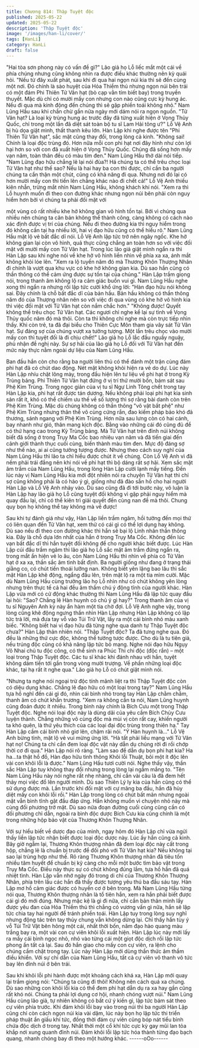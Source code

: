 ```yaml
---
title: Chương 814: Thập Tuyệt độc
published: 2025-05-22
updated: 2025-05-22
description: 'Thập Tuyệt độc'
image: '/images/han-li/cover/'
tags: [HanLi]
category: HanLi
draft: false
---
```


"Hai tòa sơn phong này có vấn đề gì?" Lão giả họ Lỗ liếc mắt một
cái về phía chúng nhưng cũng không nhìn ra được điều khác
thường nên kỳ quái hỏi.
"Nếu từ đây xuất phát, sau khi đi qua hai ngọn núi kia thì sẽ đến
cùng một nơi. Đó chính là sào huyệt của Hỏa Thiềm thú nhưng
ngọn núi bên trái có một đám Phi Thiên Tử Vân hạt (bò cạp vằn
tím biết bay) trong truyền thuyết. Mặc dù chỉ có mười mấy con
nhưng con nào cũng cực kỳ hung ác. Nếu đi qua mà kinh động
đến chúng thì sẽ gặp phiền toái không nhỏ." Nam Lũng Hầu sau
khi chần chừ gần nửa ngày mới dám nói ra ngọn nguồn.
"Tử Vân hạt? Là loại kỳ trùng hung ác trước đây đã từng xuất hiện
ở Vọng Thủy Quốc, chỉ trong một lần đã diệt sát toàn bộ tu sĩ Lam
Hải tông ư?" Lỗ Vệ Anh bị hù dọa giật mình, thất thanh kêu lớn.
Hàn Lập khi nghe được tên "Phi Thiên Tử Vân hạt", sắc mặt cũng
thay đổi, trong lòng cả kinh.
"Không sai! Chính là loại độc trùng đó. Hơn nữa mỗi con phi hạt
nơi đây hình như còn lợi hại hơn so với con đã xuất hiện ở Vọng
Thủy Quốc. Chúng đã sống hơn mấy vạn năm, toàn thân đều có
màu tím đen." Nam Lũng Hầu thở dài nói tiếp.
"Nam Lũng đạo hữu chẳng lẽ lại nói đùa?! Há chúng ta có thể trêu
chọc loại Tử Vân hạt như thế sao? Nếu là hai hay ba con thì
được, chỉ cần ba người chúng ta cẩn thận một chút, cũng có khả
năng đi qua. Nhưng nơi đó lại có hơn mười mấy con thì tiến lên
chẳng khác nào đi chết cả!" Lỗ Vệ Anh thiếu kiên nhẫn, trừng mắt
nhìn Nam Lũng Hầu, không khách khí nói.
"Xem ra thì Lỗ huynh muốn đi theo con đường khác nhưng ngọn
núi bên phải còn nguy hiểm hơn bởi vì chúng ta phải đối mặt với

một vùng có rất nhiều khe hở không gian vô hình tồn tại. Bởi vì
chúng qua nhiều nên chúng ta căn bản không thể thành công,
càng không có cách nào xác định được vị trí của chúng. Nếu đi
theo đường kia thì nguy hiểm trong đó không cần tại hạ nhiều lời,
hai vị đạo hữu cũng có thể hiểu rõ." Nam Lũng Hầu mặt lộ vẻ bất
đắc dĩ nói.
Lỗ Vệ Anh lập tức trở nên ngây ngốc.
Khe hở không gian lại còn vô hình, quả thực cũng chẳng an toàn
hơn so với việc đối mặt với mười mấy con Tử Vân hạt.
Trong lúc lão giả giật mình ngẩn ra thì Hàn Lập sau khi nghe nói
về khe hở vô hình liền nhìn về phía xa xa, ánh mắt không khỏi lóe
lên.
"Xem ra lộ tuyến năm đó mà Thương Khôn Thượng Nhân đi chính
là vượt qua khu vực có khe hở không gian kia. Dù sao hắn cũng
có thần thông có thể cảm ứng được sự tồn tại của chúng." Hàn
Lập trầm giọng nói, trong thanh âm không lộ ra cảm giác buồn vui
gì.
Nam Lũng Hầu nghe xong thì ngẩn ra nhưng rồi lập tức cười khổ
ứng lời:
"Hàn đạo hữu nói không sai. Đây chính là chỗ bất đắc dĩ của bản
hầu. Bản hầu không có thần thông năm đó của Thượng nhân nên
so với việc đi qua vùng có khe hở vô hình kia thì việc đối mặt với
Tử Vân hạt còn nắm chắc hơn."
"Không được! Quyết không thể trêu chọc Tử Vân hạt. Các ngươi
chỉ nghe kể lại sự tình về Vọng Thủy quốc năm đó mà thôi. Còn ta
thì không chỉ nghe mà còn trực tiếp nhìn thấy. Khi còn trẻ, ta đã
đại biểu cho Thiên Cực Môn tham gia vây sát Tử Vân hạt. Sự
đáng sợ của chúng vượt xa tưởng tượng. Một lần trêu chọc vào
mười mấy con thì tuyệt đối là đi chịu chết!" Lão giả họ Lỗ lắc đầu
nguầy nguậy, phủ nhận đề nghị này.
Sự sợ hãi của lão giả họ Lỗ đối với Tử Vân hạt đến mức này thực
nằm ngoài dự liệu của Nam Lũng Hầu.

Ban đầu hắn còn cho rằng ba người liên thủ có thể đánh một trận
cùng đám phi hạt đã có chút dao động. Nét mặt không khỏi hiện
ra vẻ do dự.
Lúc này Hàn Lập nhíu chặt lông mày, trong đầu hiện lên tư liệu về
phi hạt ở trong Kỳ Trùng bảng.
Phi Thiên Tử Vân hạt đứng ở vị trí thứ mười bốn, bám sát sau
Phệ Kim Trùng. Trong ngọc giản của vị tu sĩ Ngự Linh Tông chết
trong tay Hàn Lập kia, phi hạt rất được tán dương. Nếu không
phải loại phi hạt kia sinh sản rất ít, khó có thể chiếm ưu thế về số
lượng thì sợ rằng bài danh còn trên Phệ Kim Trùng.
Mặc dù chúng không có thần thông "vô vật bất phệ" như Phệ Kim
Trùng nhưng thân thể vô cùng cứng rắn, đao kiếm pháp bảo khó
đả thương, sánh ngang với Phệ Kim Trùng. Hơn nữa sau lưng
còn có hai cánh, bay nhanh như gió, thân mang kịch độc. Bằng
vào những cái đó cũng đủ để có thứ hạng cao trong Kỳ Trùng
bảng.
Mà Tử Vân hạt trên đỉnh núi không biết đã sống ở trong Trụy Ma
Cốc bao nhiêu vạn năm và đã tiến giai đến cảnh giới thành thục
cuối cùng, biến thành màu tím đen. Mực độ đáng sợ như thế nào,
ai ai cũng tưởng tượng được.
Nhưng theo cách suy nghĩ của Nam Lũng Hầu thì lão ta chỉ hiểu
được chút ít về chúng. Còn Lỗ Vệ Anh vì đã nếm phải trái đắng
nên khi nói về phi hạt thì bộ dáng rất sợ hãi. Xem sắc mặt âm
trầm của Nam Lũng Hầu, trong lòng Hàn Lập cười lạnh mấy tiếng.
Đến lúc này vị Nam Lũng Hầu kia mới đột nhiên nói ra chuyện Tử
Vân hạt thì chỉ sợ cũng không phải là có hảo ý gì, giống như đã
đào sẵn hố cho hai người Hàn Lập và Lỗ Vệ Anh nhảy vào.
Dù sao cũng đã đi tới bước này, vô luận là Hàn Lập hay lão giả họ
Lỗ cũng tuyệt đối không vì gặp phải nguy hiểm mà quay đầu lại,
chỉ có thể kiên trì giải quyết đến cùng nan đề mà thôi.
Chung quy bọn họ không thể tay không mà về được!

Sau khi tự đánh giá như vậy, Hàn Lập liền trầm ngâm, hồi tưởng
đến mọi thứ có liên quan đến Tử Vân hạt, xem thử có cái gì có
thể lợi dụng hay không. Dù sao nếu đi theo con đường khác thì
hắn sẽ bại lộ Linh nhãn thần thông kia. Đây là chỗ dựa lớn nhất
của hắn ở trong Trụy Ma Cốc. Không đến lúc vạn bất đắc dĩ thì
hắn tuyệt đối không để cho người khác biết được. Lúc Hàn Lập
cúi đầu trầm ngâm thì lão giả họ Lỗ sắc mặt âm trầm đứng ngẩn
ra, trong mắt ẩn hiện vẻ lo âu, còn Nam Lũng Hầu thì nhìn về phía
có Tử Vân hạt ở xa xa, thần sắc âm tình bất định.
Ba người giống như đang ở trạng thái giằng co, có chút tiến thoái
lưỡng nan.
Không biết yên lặng bao lâu thì sắc mặt Hàn Lập khẽ động, ngẩng
đầu lên, trên mặt lộ ra một tia mỉm cười.
Mặc dù Nam Lũng Hầu cùng trưởng lão họ Lỗ nhìn như có chút
không yên lòng nhưng trên thực tế cả hai đều âm thầm chú ý
động tĩnh của người khác. Hàn Lập vừa mới có cử động khác
thường thì Nam Lũng Hầu đã lập tức quay đầu lại hỏi:
"Sao? Chẳng lẽ Hàn huynh có chủ ý gì hay?" Trong thanh âm của
vị tu sĩ Nguyên Anh kỳ này ẩn hàm một tia chờ đợi.
Lỗ Vệ Anh nghe vậy, trong lòng cũng khẽ động ngưng thần nhìn
Hàn Lập nhưng Hàn Lập không có lập tức trả lời, mà đưa tay vỗ
vào Túi Trữ Vật, lấy ra một cái bình nhỏ màu xanh biếc.
"Không biết hai vị đạo hữu đã từng nghe qua danh tự Thập Tuyệt
độc chưa?" Hàn Lập thản nhiên nói.
"Thập Tuyệt độc? Ta đã tưng nghe qua. Đó đều là những thứ cực
độc, không thể tưởng tược được. Cho dù là tu tiên giả, nếu trúng
độc cũng có khả năng lập tức bỏ mạng. Nghe nói đạo hữu Ngụy
Vô Nhai chủ tu độc công, có thể sinh ra Phúc Thi chi độc (độc
rắn) – một loại trong Thập Tuyệt độc. Các tu sĩ khác khi đánh
nhau với hắn, tuyệt không dám tiền tới gần trong vòng mười
trượng. Về phần những loại độc khác, tại hạ rất ít nghe qua." Lão
giả họ Lỗ có chút giật mình nói.

"Nhưng ta nghe nói ngoại trừ độc tính mãnh liệt ra thì Thập Tuyệt
độc còn có diệu dụng khác. Chẳng lẽ đạo hữu có một loại trong
tay?" Nam Lũng Hầu tựa hồ nghĩ đến cái gì đó, nhìn cái bình nhỏ
trong tay Hàn Lập chằm chằm, thanh âm có chút khẩn trương.
"Xem ra không cần ta nói, Nam Lũng huynh cũng đoán được ít
nhiều. Trong bình này chính là Bích Cưu một trong Thập Tuyệt
độc. Nghe nói loại độc này là dùng dãi của yêu cầm Bích Chủy
Cưu luyện thành. Chẳng những vô cùng độc mà mùi vị còn rất
cay, khiến người ta khó quên, là thứ yêu thích của các loại đại độc
trùng trong thiên hạ." Tay Hàn Lập cầm cái bình nhỏ giơ lên,
chậm rãi nói.
"Ý Hàn huynh là…" Lỗ Vệ Anh bừng tỉnh, mặt lộ vẻ vui mừng ứng
lời.
"Hà tất phải liều mạng với Tử Vân hạt nọ! Chúng ta chỉ cần đem
loại độc vật này dẫn dụ chúng rời đi rồi chớp thời cơ đi qua." Hàn
Lập nói rõ ràng.
"Làm sao để dẫn dụ bọn phi hạt kia? Ha ha…ta thật hồ đồ, Hàn
đạo hữu tinh thông Khôi lỗi Thuật, bôi một ít độc lên vài con khôi
lỗi là được." Nam Lũng Hầu tươi cười nói.
Nghe thấy vậy, thần sắc Hàn Lập tuy không thay đổi nhưng trong
lòng lại ngầm mắng to.
"Tên Nam Lũng Hầu này nói nghe rất nhẹ nhàng, chỉ cần vài câu
là đã đem hết thảy mọi việc đổ lên người mình. Dù sao Thiên Lý ly
kia của hắn cũng có thể sử dụng được mà. Lần trước khi đối mặt
với cự mãng ba đầu, hắn đã hủy diệt mấy con khôi lỗi rồi."
Hàn Lập trong lòng có chút bất mãn nhưng ngoài mặt vẫn bình
tĩnh gật đầu đáp ứng. Hắn không muốn vì chuyện nhỏ này mà
cùng đối phương trở mặt. Dù sao nửa đoạn đường cuối cùng
cũng cần có đối phương chỉ dẫn, ngoài ra bình độc dược Bích
Cưu kia cũng chính là một trong những hộp bảo vật của Thương
Khôn Thượng Nhân.

Với sự hiểu biết về dược đạo của mình, ngay hôm đó Hàn Lập chỉ
vừa ngửi thấy liền lập tức nhận biết được loại độc dược này. Lúc
ấy hắn cũng cả kinh.
Bây giờ ngẫm lại, Thương Khôn thượng nhân đã đem loại độc
này cất trong hộp, chẳng lẽ là chuẩn bị trước để đối phó với Tử
Vân hạt kia? Nếu không tại sao lại trùng hợp như thế.
Rõ ràng Thương Khôn thượng nhân đã tiêu tốn nhiều tâm huyết
để chuẩn bị kỹ càng cho mỗi một bước tìm bảo vật trong Trụy Ma
Cốc. Điều này thực sự có chút không đúng lắm, tựa hồ hắn đã
quá nhiệt tình.
Hàn Lập vẫn nhớ ngày đó trong di chỉ của Thương Khôn Thượng
Nhân, phía trên lầu các hắn đã thấy được tượng yêu thú ba đầu
sáu tay.
Hàn Lập mơ hồ cảm giác được có huyền cơ ở bên trong.
Mà Nam Lũng Hầu từng nói qua, Thương Khôn thượng nhân là tổ
tiên hắn, xem ra hắn phải biết được cái gì đó mới đúng.
Nhưng mặc kệ là gì đi nữa, chỉ cần bản thân mình lấy được yêu
đan của Hỏa Thiềm thú thì chẳng có vương vấn gì nữa, hắn sẽ
lập tức chia tay hai người để tránh phiền toái.
Hàn Lập tuy trong lòng suy nghĩ nhưng động tác trên tay thủy
chung vẫn không dừng lại.
Chỉ thấy hắn tùy ý vỗ Túi Trữ Vật bên hông một cái, nhất thời bốn,
năm đạo hào quang màu trắng bay ra, một vài con cự viên khôi lỗi
xuất hiện.
Hàn Lập lúc này mới lấy ra mấy cái bình ngọc nhỏ, nhỏ vào từng
cái một giọt độc dịch rồi lập tức phong ấn tất cả lại. Sau đó hắn
giao cho mấy con cự viên, ra lệnh cho chúng cầm chặt trong tay.
Lúc này Hàn Lập mới dùng thần thức âm thầm điều khiển. Với sự
chỉ dẫn của Nam Lũng Hầu, tất cả cự viên vô thanh vô tức bay lên
đỉnh núi ở bên trái.

Sau khi khôi lỗi phi hành được một khoảng cách khá xa, Hàn Lập
mới quay lại trầm giọng nói:
"Chúng ta cũng đi thôi! Không nên cách quá xa chúng. Dù sao
những con khôi lỗi kia có thể đem phi hạt dẫn dụ ra xa hay gần
cũng rất khó nói. Chúng ta phải lợi dụng cơ hội, nhanh chóng vượt
núi."
Nam Lũng Hầu cùng lão giả, tự nhiên không có bất cứ ý kiến gì,
lập tức bám sát theo cự viên phía trước.
Khi đám khôi lỗi bay vào trong núi thì ba người Hàn Lập cũng chỉ
còn cách ngọn núi kia vài dặm, lúc này bọn họ lập tức thi triển
pháp thuật ẩn giấu khí tức, đồng thời đám cự viên cũng bóp nát
tiểu bình chứa độc dịch ở trong tay.
Nhất thời một cổ khí tức cực kỳ gay mũi lan tỏa khắp nơi xung
quanh đỉnh núi. Đám khôi lỗi lập tức hóa thành từng đạo bạch
quang, nhanh chóng bay đi theo một hướng khác.
------oOo------
